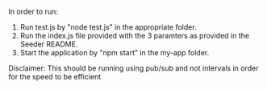 In order to run:
1. Run test.js by "node test.js" in the appropriate folder.
2. Run the index.js file provided with the 3 paramters as provided in the Seeder README.
3. Start the application by "npm start" in the my-app folder.

Disclaimer:
This should be running using pub/sub and not intervals in order for the speed to be efficient
